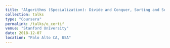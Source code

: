 ```yaml
---
title: "Algorithms (Specialization): Divide and Conquer, Sorting and Searching, and Randomized Algorithms"
collection: talks
type: "Coursera"
permalink: /talks/o_certif
venue: "Stanford University"
date: 2018-12-07
location: "Palo Alto CA, USA"
---
```



